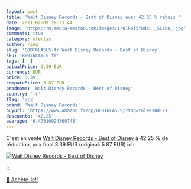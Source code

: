 ```yaml
---
layout: post
title: 'Walt Disney Records - Best of Disney avec 42.25 % rabais '
date: 2021-02-09 18:23:44
image: 'https://m.media-amazon.com/images/I/61koi5Y8dxL._SL200_.jpg'
comments: true
category: ofertas
author: ring
slug: 'B00T6LA5LS-fr Walt Disney Records - Best of Disney'
sku: 'B00T6LA5LS-fr'
tags: [  ]
actualPrice: 3.39 EUR
currency: EUR
price: 3.39
comparePrice: 5.87 EUR
prodname: 'Walt Disney Records - Best of Disney'
country: 'fr'
flag: '🇫🇷'
brand: 'Walt Disney Records'
buyurl: 'https://www.amazon.fr/dp/B00T6LA5LS/?tag=tolees0d-21'
descuento: '42.25'
average: '6.47310924369748'
---
```


C'est en vente [Walt Disney Records - Best of Disney](https://www.amazon.fr/dp/B00T6LA5LS/?tag=tolees0d-21)  à  42.25 % de réduction, prix final  3.39 EUR (original: 5.87 EUR) ici:

[![Walt Disney Records - Best of Disney](https://m.media-amazon.com/images/I/61koi5Y8dxL._SL200_.jpg)](https://www.amazon.fr/dp/B00T6LA5LS/?tag=tolees0d-21)

ℹ️:


[🛒 Achète-le!!](https://www.amazon.fr/dp/B00T6LA5LS/?tag=tolees0d-21)
